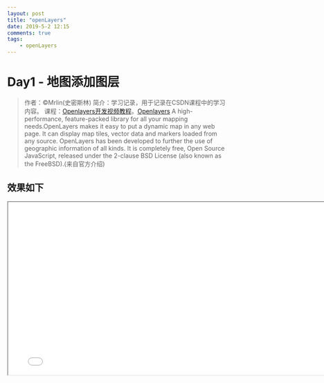 ```yaml
---
layout: post
title: "openLayers"
date: 2019-5-2 12:15
comments: true
tags: 
	- openLayers
---
```

# Day1 - 地图添加图层

> 作者：©Mrlin(史密斯林)
> 简介：学习记录，用于记录在CSDN课程中的学习内容。
> 课程：[Openlayers开发视频教程](https://edu.csdn.net/course/detail/8114)。[Openlayers](https://openlayers.org/) A high-performance, feature-packed library for all your mapping needs.OpenLayers makes it easy to put a dynamic map in any web page. It can display map tiles, vector data and markers loaded from any source. OpenLayers has been developed to further the use of geographic information of all kinds. It is completely free, Open Source JavaScript, released under the 2-clause BSD License (also known as the FreeBSD).(来自官方介绍)

## 效果如下

<iframe src="/assets/demo/openlayers_learn/m01Hello.html" width="780" height="400" scrolling="auto"></iframe>

<!-- more -->
